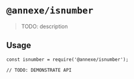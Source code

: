 # `@annexe/isnumber`

> TODO: description

## Usage

```
const isnumber = require('@annexe/isnumber');

// TODO: DEMONSTRATE API
```
